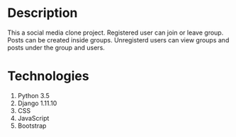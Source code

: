 # Description
This a social media clone project. Registered user can join or leave group. Posts can be created inside groups. Unregisterd users can view groups and posts under the group and users.
 
# Technologies
1. Python 3.5
2. Django 1.11.10
3. CSS
4. JavaScript
5. Bootstrap
